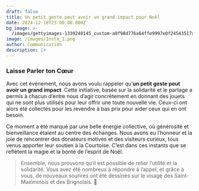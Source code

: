 ```yaml
---
draft: false
title: Un petit geste peut avoir un grand impact pour Noël
date: 2024-12-18T23:00:00.000Z
bg_image: >-
  /images/gettyimages-1339248145_custom-a0f98d776a64ffe9997e0f24543517a6e8379170.jpg
image: /images/Insta_1.png
author: Communication
description: |+
---
```


### Laisse Parler ton Cœur

Avec cet événement, nous avons voulu rappeler qu’**un petit geste peut avoir un grand impact**. Cette initiative, basée sur la solidarité et le partage a permis à chacun d’entre nous d’agir concrètement en donnant des jouets qui ne sont plus utilisés pour leur offrir une toute nouvelle vie. Ceux-ci ont alors été collectés pour les revendre à bas prix pour aider ceux qui en ont besoin.

Ce moment a été marqué par une belle énergie collective, où générosité et bienveillance étaient au centre des échanges. Nous avons eu l’honneur et la joie de rencontrer des donateurs motivés et des visiteurs curieux, tous venus apporter leur soutien à la Courtoise. C’est dans ces instants que se reflètent la magie et la bonté de l’esprit de Noël.

> Ensemble, nous prouvons qu’il est possible de relier l’utilité et la solidarité. Vous avez été nombreux à répondre à l’appel, et grâce à vous, de nouveaux sourires ont été dessinés sur le visage des Saint-Maximinois et des Brignolais. 💚
